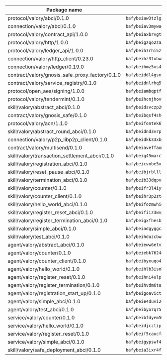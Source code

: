 | Package name                                                  | Package hash                                                  |
| ------------------------------------------------------------- | ------------------------------------------------------------- |
| protocol/valory/abci/0.1.0                                    | `bafybeiaw3tzlg3rkvnn5fcufblktmfwngmxugn4yo7pyjp76zz6aqtqcay` |
| connection/valory/abci/0.1.0                                  | `bafybeiav3mywaeik35huowg6vjekllqiaeorxlc6eesc6aftlb7msh6mdu` |
| protocol/valory/contract_api/1.0.0                            | `bafybeiaxbrvgtbdrh4lslskuxyp4awyr4whcx3nqq5yrr6vimzsxg5dy64` |
| protocol/valory/http/1.0.0                                    | `bafybeigzqo2zaakcjtzzsm6dh4x73v72xg6ctk6muyp5uq5ueb7y34fbxy` |
| protocol/valory/ledger_api/1.0.0                              | `bafybeih7rhi5zvfvwakx5ifgxsz2cfipeecsh7bm3gnudjxtvhrygpcftq` |
| connection/valory/http_client/0.23.0                          | `bafybeihz3tubwado7j3wlivndzzuj3c6fdsp4ra5r3nqixn3ufawzo3wii` |
| connection/valory/ledger/0.19.0                               | `bafybeihmz5us4ntmzvgikpkx4tththrl7zvou4uiebvletdeliidiuhi6m` |
| contract/valory/gnosis_safe_proxy_factory/0.1.0               | `bafybeiddl4gsnngdztzmgvxka72horqcyh6pgdkb6jz3w6ephf2wx6kjie` |
| contract/valory/service_registry/0.1.0                        | `bafybeidnlrhq5tphu2bao4uslpku77qpbkyuifm2ov2w6gl36heee4ivuq` |
| protocol/open_aea/signing/1.0.0                               | `bafybeiambqptflge33eemdhis2whik67hjplfnqwieoa6wblzlaf7vuo44` |
| protocol/valory/tendermint/0.1.0                              | `bafybeihcnjhovvyyfbkuw5sjyfx2lfd4soeocfqzxz54g67333m6nk5gxq` |
| skill/valory/abstract_abci/0.1.0                              | `bafybeidsvczp2wdu63eic7ytv2tdioscr2flaqfys755j5775xqotxqd54` |
| contract/valory/gnosis_safe/0.1.0                             | `bafybeibqsf4sh4f4lshbxnwapzxuul6ywzgq4nfoxd7wye6s3ncb5amlvq` |
| protocol/valory/acn/1.1.0                                     | `bafybeifontek6tvaecatoauiule3j3id6xoktpjubvuqi3h2jkzqg7zh7a` |
| skill/valory/abstract_round_abci/0.1.0                        | `bafybeidnd3vrploozymdj4dl6vppl62w2liv2o5qufaepdf66c6dhzts3q` |
| connection/valory/p2p_libp2p_client/0.1.0                     | `bafybeidkk33xbga54szmitk6uwsi3ef56hbbdbuasltqtiyki34hgfpnxa` |
| contract/valory/multisend/0.1.0                               | `bafybeiaveffaomsnmsc5hx62o77u7ilma6eipox7m5lrwa56737ektva3i` |
| skill/valory/transaction_settlement_abci/0.1.0                | `bafybeig45marc7goky2m4ch6fmpwkpmybdazgww7hhgfco7vi4eumu4moe` |
| skill/valory/registration_abci/0.1.0                          | `bafybeicvnbe5xzh3ct4n7dszoi3gxi7bl6foaybb36ubhcow32b32lcufm` |
| skill/valory/reset_pause_abci/0.1.0                           | `bafybeibjrblllzkwbxshyviewljhq3zckxv6cwu7dmbbvl6p2vmou3kkri` |
| skill/valory/termination_abci/0.1.0                           | `bafybeib33dqpvnxa7revvvxh6kjtbk5qnobgksiwx7al3v6wzznoorcx5a` |
| skill/valory/counter/0.1.0                                    | `bafybeifr3l4iyvqrchakm2g4schotbbuh5efghro6jm7iearsdkkicjioy` |
| skill/valory/counter_client/0.1.0                             | `bafybeihr3p2ztqpbgzuo4xi7gwq4hjcc3khibirritnxkajaugshlzxjke` |
| skill/valory/hello_world_abci/0.1.0                           | `bafybeifozmwhiqv72pi5r37ljea5l5tup77cuc4so75heumsyk5jvd6tum` |
| skill/valory/register_reset_abci/0.1.0                        | `bafybeifiiz3wvpzgr7msrmgxnzx55w7tatwtvbxqebebm7iobrdl6wqybu` |
| skill/valory/register_termination_abci/0.1.0                  | `bafybeigxfhesb2ibhtutij7vvjotf2mcemifqwvennzt3wchx7fhjwsyva` |
| skill/valory/simple_abci/0.1.0                                | `bafybeiadgyggcaxbfwhoiklicjlmpho7ijcxywt5yyuir74jup3npm77qy` |
| skill/valory/test_abci/0.1.0                                  | `bafybeihduzcbwabg72sizp4qt66c3jjkbgta6mbcpdg3dvsfwry3fou2em` |
| agent/valory/abstract_abci/0.1.0                              | `bafybeieww6etv27hv7jp5jphkf57qogsbaszts3l7yxs2lks6jsjju64mi` |
| agent/valory/counter/0.1.0                                    | `bafybeiebk7624gk4uh43mnaktxidkqzzcywsb3bh2xgxihqarjhj5h24wy` |
| agent/valory/counter_client/0.1.0                             | `bafybeibyxuqo4itomksd6wvr3loblr2ba4jxa4x3wvtgr3rofpl5xueaaa` |
| agent/valory/hello_world/0.1.0                                | `bafybeihlb3ism7ivqh76k2nzk5rrqdfugthpz7ag7coqjkbeg6so3gerem` |
| agent/valory/register_reset/0.1.0                             | `bafybeihni4ulp7f2ksjh2e7cnkimzo7z2v5k4zn5sdkg2itk2std6x4x6y` |
| agent/valory/register_termination/0.1.0                       | `bafybeihvdm6taa7d7ydowo3xfhbzgrw73t3rgta6v6bxxxczj45oj7vony` |
| agent/valory/registration_start_up/0.1.0                      | `bafybeigoavict26dws4p2s6cw3gczy7yw7xwny2iga7iwkvsbh5hkuavwi` |
| agent/valory/simple_abci/0.1.0                                | `bafybeie4duvi2qbywgyucfbettickr7oc36stvuhyszsvifmjky4yef2hy` |
| agent/valory/test_abci/0.1.0                                  | `bafybeibyo7q75i2ra235xea2a66ckp77gcjpdljfouutkd3myefy2mc22q` |
| service/valory/counter/0.1.0                                  | `bafybeibfdyem5w3kcjdljsilvjxwrbmyo2igafx3zg6i3vteh5donsm434` |
| service/valory/hello_world/0.1.0                              | `bafybeidjcztipzc65i3lqh5ezqq2qfwvwjpkd27geb4nfelhumnpgodxgi` |
| service/valory/register_reset/0.1.0                           | `bafybeif5caucf4k7gjubox4kpe2gsqlqxyd23c44qx4k6a7py45ngmvqde` |
| service/valory/simple_abci/0.1.0                              | `bafybeigypswf4lnwlvcelljwumdwyduwaivxels42sfr4vti3gnppwi7hu` |
| skill/valory/safe_deployment_abci/0.1.0                       | `bafybeia3ixr4f77bpb657xouwts3fsakenqe7caujz4x3rcbdbitykrjma` |
